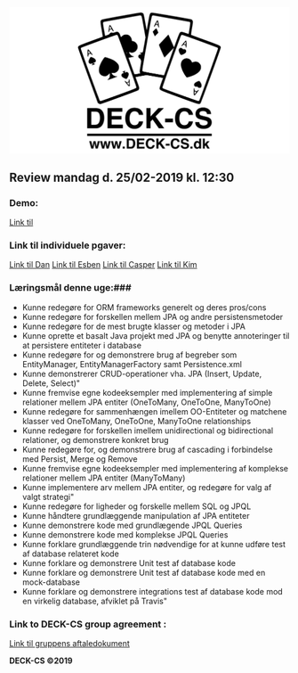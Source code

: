 <img src="Banner-top-DCS.png" width="700" align="center"/>  

## Review mandag d. 25/02-2019 kl. 12:30 ##

### Demo: ###
[Link til ](https://) 

### Link til individuele pgaver: ###

[Link til Dan](https://github.com/godlikecpu)
[Link til Esben](https://github.com/Edunno) 
[Link til Casper](https://github.com/Marx02) 
[Link til Kim](https://github.com/KimHotDK/classicmodels) 

### Læringsmål denne uge:###
- Kunne redegøre for ORM frameworks generelt og deres pros/cons
- Kunne redegøre for forskellen mellem JPA og andre persistensmetoder
- Kunne redegøre for de mest brugte klasser og metoder i JPA
- Kunne oprette et basalt Java projekt med JPA og benytte annoteringer til at persistere entiteter i database
- Kunne redegøre for og demonstrere brug af begreber som EntityManager, EntityManagerFactory samt  Persistence.xml
- Kunne demonstrerer CRUD-operationer vha. JPA (Insert, Update, Delete, Select)"
- Kunne fremvise egne kodeeksempler med implementering af simple relationer mellem JPA entiter (OneToMany, OneToOne, ManyToOne)
- Kunne redegøre for sammenhængen imellem OO-Entiteter og matchene klasser ved OneToMany, OneToOne, ManyToOne relationships
- Kunne redegøre for forskellen imellem unidirectional og bidirectional relationer, og demonstrere konkret brug
- Kunne redegøre for, og demonstrere brug af cascading i forbindelse med Persist, Merge og Remove
- Kunne fremvise egne kodeeksempler med implementering af komplekse relationer mellem JPA entiter (ManyToMany)
- Kunne implementere arv mellem JPA entiter, og redegøre for valg af valgt strategi"
- Kunne redegøre for ligheder og forskelle mellem SQL og JPQL
- Kunne håndtere grundlæggende manipulation af JPA entiteter
- Kunne demonstrere kode med grundlægende JPQL Queries
- Kunne demonstrere kode med komplekse JPQL Queries
- Kunne forklare grundlæggende trin nødvendige for at kunne udføre test af database relateret kode
- Kunne forklare og demonstrere Unit test af database kode
- Kunne forklare og demonstrere Unit test af database kode med en mock-database
- Kunne forklare og demonstrere integrations test af database kode mod en virkelig database, afviklet på Travis"

### Link to DECK-CS group agreement :
[Link til gruppens aftaledokument](https://docs.google.com/document/d/1uSLKk3kQAV3UQ0Y1XKtVFQ_YJ_gXrON00-IDqS8o5s4/edit?usp=sharing) 

**DECK-CS ©2019**
